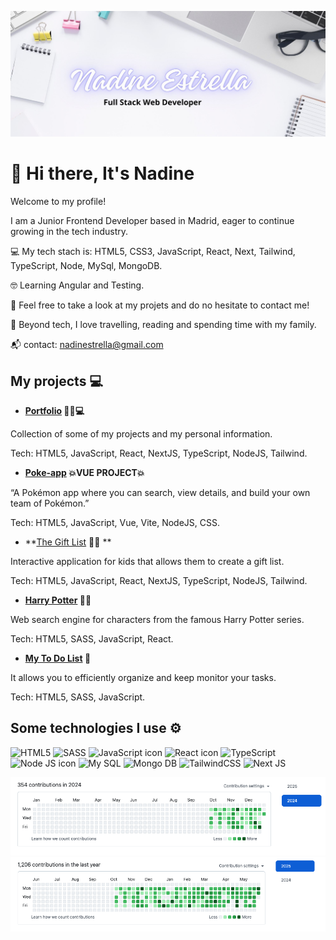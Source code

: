 
![banner](https://github.com/nadinestrella/nadinestrella/blob/main/banner.jpg?raw=true)

# 👋 Hi there, It's Nadine 

Welcome to my profile! 

I am a Junior Frontend Developer based in Madrid, eager to continue growing in the tech industry.

 💻 My tech stach is: HTML5, CSS3, JavaScript, React, Next, Tailwind, TypeScript, Node, MySql, MongoDB.
 
 🤓 Learning  Angular and Testing.

 🌱 Feel free to take a look at my projets and do no hesitate to contact me!

 💃 Beyond tech, I love travelling, reading and spending time with my family.

 📬 contact: nadinestrella@gmail.com 

## My projects 💻
* **[Portfolio](https://nadinestrella.vercel.app/) 🙋‍♀️💻**
  
Collection of some of my projects and my personal information.

Tech: HTML5, JavaScript, React, NextJS, TypeScript, NodeJS, Tailwind.

* **[Poke-app](https://nadinestrella.github.io/poke-app/all) 💥VUE PROJECT💥**

 “A Pokémon app where you can search, view details, and build your own team of Pokémon.”
 
 Tech: HTML5, JavaScript, Vue, Vite, NodeJS, CSS.
  
* **[The Gift List](https://gift-list-eight.vercel.app/) 🎁🎁 **
  
Interactive application for kids that allows them to create a gift list.

Tech: HTML5, JavaScript, React, NextJS, TypeScript, NodeJS, Tailwind.

* **[Harry Potter](https://nadinestrella.github.io/HarryPotter/) 🧙🧙**

Web search engine for characters from the famous Harry Potter series.

Tech: HTML5, SASS, JavaScript, React.

* **[My To Do List](https://nadinestrella.github.io/myToDoList/) 📝**
  
It allows y﻿ou to efficiently organize and keep monitor  your tasks.

Tech:  HTML5, SASS, JavaScript.






## Some technologies I use ⚙️
![HTML5](https://img.shields.io/badge/HTML5-E34F26?style=for-the-badge&logo=html5&logoColor=white)
![SASS](https://img.shields.io/badge/Sass-CC6699?style=for-the-badge&logo=sass&logoColor=white)
![JavaScript icon](https://img.shields.io/badge/JavaScript-323330?style=for-the-badge&logo=javascript&logoColor=F7DF1E)
![React icon](https://img.shields.io/badge/React-20232A?style=for-the-badge&logo=react&logoColor=61DAFB)
![TypeScript](https://img.shields.io/badge/typescript-%23007ACC.svg?style=for-the-badge&logo=typescript&logoColor=white)
![Node JS icon](https://img.shields.io/badge/Node%20js-339933?style=for-the-badge&logo=nodedotjs&logoColor=white)
![My SQL](https://img.shields.io/badge/MySQL-005C84?style=for-the-badge&logo=mysql&logoColor=white)
![Mongo DB](https://img.shields.io/badge/MongoDB-4EA94B?style=for-the-badge&logo=mongodb&logoColor=white)
![TailwindCSS](https://img.shields.io/badge/tailwindcss-%2338B2AC.svg?style=for-the-badge&logo=tailwind-css&logoColor=white)
![Next JS](https://img.shields.io/badge/Next-black?style=for-the-badge&logo=next.js&logoColor=white)

![GithubAplanet1](https://github.com/nadinestrella/nadinestrella/blob/main/GithubAplanet1.png?raw=true)
![GithubAplanet2](https://github.com/nadinestrella/nadinestrella/blob/main/GithubAplanet2.png?raw=true)









